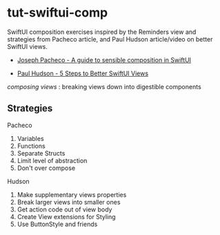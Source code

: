 # tut-swiftui-comp

SwiftUI composition exercises inspired by the Reminders view and strategies from Pacheco article, and Paul Hudson article/video on better SwiftUI views. 

- [Joseph Pacheco - A guide to sensible composition in SwiftUI](https://triplebyte.com/blog/a-guide-for-sensible-composition-in-swiftui?ref=ssnews_blog)

- [Paul Hudson - 5 Steps to Better SwiftUI Views](https://www.hackingwithswift.com/articles/226/5-steps-to-better-swiftui-views)

_composing views_ : breaking views down into digestible components


## Strategies

Pacheco
1. Variables 
2. Functions
3. Separate Structs
4. Limit level of abstraction
5. Don't over compose

Hudson
1. Make supplementary views properties
2. Break larger views into smaller ones
3. Get action code out of view body
4. Create View extensions for Styling
5. Use ButtonStyle and friends


